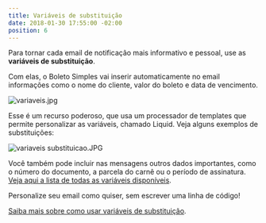 ```yaml
---
title: Variáveis de substituição
date: 2018-01-30 17:55:00 -02:00
position: 6
---
```


Para tornar cada email de notificação mais informativo e pessoal, use as **variáveis de substituição**.

Com elas, o Boleto Simples vai inserir automaticamente no email informações como o nome do cliente, valor do boleto e data de vencimento.

![variaveis.jpg](/uploads/variaveis.jpg)

Esse é um recurso poderoso, que usa um processador de templates que permite personalizar as variáveis, chamado Liquid.  Veja alguns exemplos de substituições:

![variaveis substituicao.JPG](/uploads/variaveis%20substituicao.JPG)

Você também pode incluir nas mensagens outros dados importantes, como o número do documento, a parcela do carnê ou o período de assinatura. [Veja aqui a lista de todas as variáveis disponíveis](https://suporte.boletosimples.com.br/article/gzqu55ajrb-variaveis-que-podem-ser-usadas-nos-boletos-e-notificacoes).

Personalize seu email como quiser, sem escrever uma linha de código!

[Saiba mais sobre como usar variáveis de substituição](https://suporte.boletosimples.com.br/article/qmk5bs9fi6-como-usar-variaveis-nos-seus-emails-do-boleto-simples).